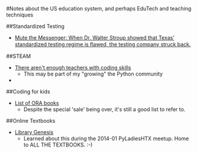 #Notes about the US education system, and perhaps EduTech and teaching techniques

##Standardized Testing
-  [Mute the Messenger: When Dr. Walter Stroup showed that Texas’ standardized testing regime is ﬂawed, the testing company struck back.](http://www.texasobserver.org/walter-stroup-standardized-testing-pearson/)

##STEAM
-  [There aren't enough teachers with coding skills](http://www.marketplace.org/topics/education/learningcurve/there-arent-enough-teachers-coding-skills)
    +  This may be part of my "growing" the Python community
-  

##Coding for kids
-  [List of ORA books](http://shop.oreilly.com/category/deals/learn-programming.do?code=HDCODE&imm_mid=0c885e&cmp=em-prog-books-videos-lp-owo_teach_kid_code)
    +  Despite the special 'sale' being over, it's still a good list to refer to.

##Online Textbooks
-  [Library Genesis](http://gen.lib.rus.ec/)
    -  Learned about this during the 2014-01 PyLadiesHTX meetup. Home to ALL THE TEXTBOOKS. :-) 